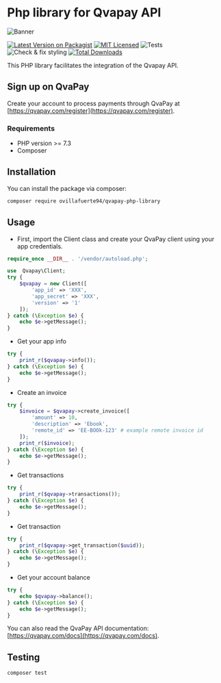 # Php library for Qvapay API

![Banner](https://banners.beyondco.de/Qvapay.png?theme=dark&packageManager=composer+require&packageName=ovillafuerte94%2Fqvapay-php-library&pattern=architect&style=style_1&description=PHP+library+for+Qvapay+API+integration&md=1&showWatermark=0&fontSize=100px&images=https%3A%2F%2Fwww.php.net%2Fimages%2Flogos%2Fnew-php-logo.svg)

[![Latest Version on Packagist](https://img.shields.io/packagist/v/ovillafuerte94/qvapay-php-library.svg?style=flat)](https://packagist.org/packages/ovillafuerte94/qvapay-php-library)
[![MIT Licensed](https://img.shields.io/badge/license-MIT-brightgreen.svg?style=flat)](LICENSE.md)
![Tests](https://github.com/ovillafuerte94/qvapay-php-library/workflows/Tests/badge.svg)
![Check & fix styling](https://img.shields.io/github/workflow/status/ovillafuerte94/qvapay-php-library/Check%20&%20fix%20styling?label=code%20style)
[![Total Downloads](https://img.shields.io/packagist/dt/ovillafuerte94/qvapay-php-library.svg?style=flat)](https://packagist.org/packages/ovillafuerte94/qvapay-php-library)

This PHP library facilitates the integration of the Qvapay API.

## Sign up on QvaPay

Create your account to process payments through QvaPay at [https://qvapay.com/register](https://qvapay.com/register).

### Requirements

- PHP version >= 7.3
- Composer

## Installation

You can install the package via composer:

```bash
composer require ovillafuerte94/qvapay-php-library
```

## Usage
- First, import the Client class and create your QvaPay client using your app credentials.

```php
require_once __DIR__ . '/vendor/autoload.php';

use  Qvapay\Client;
try {
    $qvapay = new Client([
        'app_id' => 'XXX', 
        'app_secret' => 'XXX',
        'version' => '1'
    ]);
} catch (\Exception $e) {
    echo $e->getMessage();
}
```

- Get your app info

```php
try {
    print_r($qvapay->info());
} catch (\Exception $e) {
    echo $e->getMessage();
}
```

- Create an invoice

```php
try {
    $invoice = $qvapay->create_invoice([
        'amount' => 10,
        'description' => 'Ebook',
        'remote_id' => 'EE-BOOk-123' # example remote invoice id
    ]);
    print_r($invoice);
} catch (\Exception $e) {
    echo $e->getMessage();
}
```

- Get transactions

```php
try {
    print_r($qvapay->transactions());
} catch (\Exception $e) {
    echo $e->getMessage();
}
```

- Get transaction

```php
try {
    print_r($qvapay->get_transaction($uuid));
} catch (\Exception $e) {
    echo $e->getMessage();
}
```

- Get your account balance

```php
try {
    echo $qvapay->balance();
} catch (\Exception $e) {
    echo $e->getMessage();
}
```

You can also read the QvaPay API documentation: [https://qvapay.com/docs](https://qvapay.com/docs).

## Testing

```bash
composer test
```
